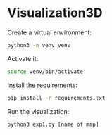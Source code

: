 # Visualization3D
Create a virtual environment:
```bash
python3 -m venv venv
```

Activate it:
```bash
source venv/bin/activate
```

Install the requirements:
```bash
pip install -r requirements.txt
```

Run the visualization:
```bash
python3 exp1.py [name of map]
```
